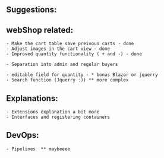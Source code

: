 ## Suggestions:
## webShop related:
	- Make the cart table save preivous carts - done
	- Adjust images in the cart view - done
	- Improved quantity functionality ( + and -) - done

	- Separation into admin and regular buyers

	- editable field for quantity - * bonus Blazor or jquerry
	- Search function (Jquerry :)) ** more complex

## Explanations:
	- Extensions explanation a bit more
	- Interfaces and registering containers

## DevOps:
	- Pipelines  ** maybeeee
